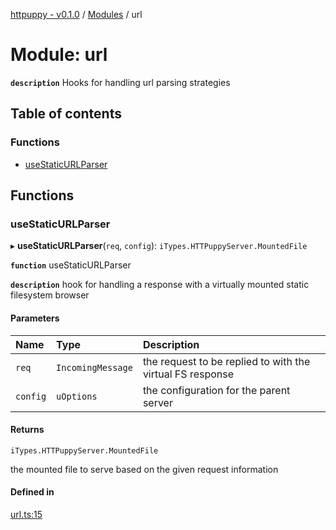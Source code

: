 [httpuppy - v0.1.0](../README.md) / [Modules](../modules.md) / url

# Module: url

**`description`** Hooks for handling url parsing strategies

## Table of contents

### Functions

- [useStaticURLParser](url.md#usestaticurlparser)

## Functions

### useStaticURLParser

▸ **useStaticURLParser**(`req`, `config`): `iTypes.HTTPuppyServer.MountedFile`

**`function`** useStaticURLParser

**`description`** hook for handling a response with a virtually mounted static filesystem browser

#### Parameters

| Name | Type | Description |
| :------ | :------ | :------ |
| `req` | `IncomingMessage` | the request to be replied to with the virtual FS response |
| `config` | `uOptions` | the configuration for the parent server |

#### Returns

`iTypes.HTTPuppyServer.MountedFile`

the mounted file to serve based on the given request information

#### Defined in

[url.ts:15](https://github.com/abschill/httpuppy/blob/18aaec0/src/url.ts#L15)
